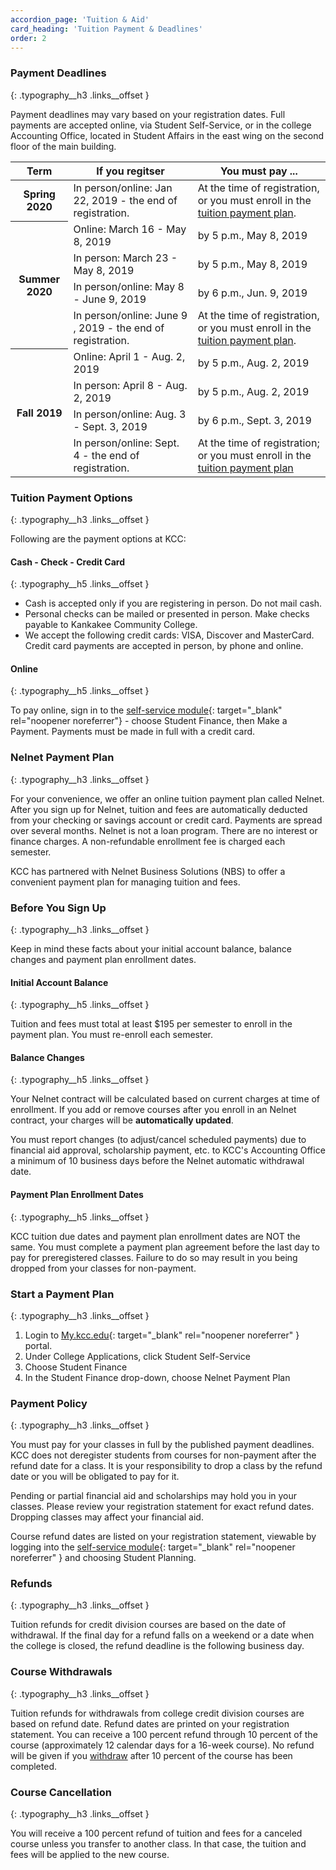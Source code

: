 ```yaml
---
accordion_page: 'Tuition & Aid'
card_heading: 'Tuition Payment & Deadlines'
order: 2
---
```


### Payment Deadlines
{: .typography__h3 .links__offset }

Payment deadlines may vary based on your registration dates. Full payments are accepted online, via Student Self-Service, or in the college Accounting Office, located in Student Affairs in the east wing on the second floor of the main building.

<table class="table table-striped">
  <thead>
    <tr>
      <th>Term</th>
      <th>If you regitser</th>
      <th>You must pay ...</th>
    </tr>
  </thead>
  <tbody>
    <tr>
      <th>Spring 2020</th>
      <td>In person/online: Jan 22, 2019 - the end of registration.</td>
      <td>At the time of registration, or you must enroll in the <a href="#nelnet-payment-plan">tuition payment plan​</a>.</td>
    </tr>
    <tr>
      <th rowspan="4">Summer 2020</th>
      <td>Online: March 16 - May 8, 2019</td>
      <td>by 5 p.m., May 8, 2019</td>
    </tr>
    <tr>
      <td>In person: March 23 - May 8, 2019</td>
    <td>by 5 p.m., May 8, 2019</td>
    </tr>
    <tr>
      <td>In person/online: May 8 - June 9, 2019</td>
      <td>by 6 p.m., Jun. 9, 2019</td>
    </tr>
    <tr>
      <td>In person/online: June 9 , 2019 - the end of registration.</td>
      <td>At the time of registration, or you must enroll in the <a href="#nelnet-payment-plan">tuition payment plan​</a>.</td>
    </tr>
    <tr>
      <th rowspan="4">Fall 2019</th>
      <td>Online: April 1 - Aug. 2, 2019</td>
      <td>by 5 p.m., Aug. 2, 2019</td>
    </tr>
    <tr>
      <td>In person: April 8 - Aug. 2, 2019</td>
      <td>by 5 p.m., Aug. 2, 2019</td>
    </tr>
    <tr>
      <td>In person/online: Aug. 3 - Sept. 3, 2019</td>
      <td>by 6 p.m., Sept. 3, 2019</td>
    </tr>
    <tr>
      <td>In person/online: Sept. 4 - the end of registration.</td>
      <td>At the time of registration; or you must enroll in the <a href="#nelnet-payment-plan">tuition payment plan​</a></td>
    </tr>
  </tbody>
</table>


### Tuition Payment Options
{: .typography__h3 .links__offset }

Following are the payment options at KCC:

#### Cash - Check - Credit Card
{: .typography__h5 .links__offset }

- Cash is accepted only if you are registering in person. Do not mail cash.
- Personal checks can be mailed or presented in person. Make checks payable to Kankakee Community College.
- We accept the following credit cards: VISA, Discover and MasterCard. Credit card payments are accepted in person, by phone and online.

#### Online
{: .typography__h5 .links__offset }

To pay online, sign in to the [self-service module](https://selfservice.kcc.edu/Student/Account/Login?ReturnUrl=/Student?hideProxyDialog%3dfalse&hideProxyDialog=false){: target="_blank" rel="noopener noreferrer"} - choose Student Finance, then Make a Payment. Payments must be made in full with a credit card.

### Nelnet Payment Plan
{: .typography__h3 .links__offset }

For your convenience, we offer an online tuition payment plan called Nelnet.
After you sign up for Nelnet, tuition and fees are automatically deducted from your checking or savings account or credit card. Payments are spread over several months.
Nelnet is not a loan program. There are no interest or finance charges. A non-refundable enrollment fee is charged each semester.

KCC has partnered with Nelnet Business Solutions (NBS) to offer a convenient payment plan for managing tuition and fees.

### Before You Sign Up
{: .typography__h3 .links__offset }

Keep in mind these facts about your initial account balance, balance changes and payment plan enrollment dates.

#### Initial Account Balance
{: .typography__h5 .links__offset }

Tuition and fees must total at least $195 per semester to enroll in the payment plan. You must re-enroll each semester.

#### Balance Changes
{: .typography__h5 .links__offset }

Your Nelnet contract will be calculated based on current charges at time of enrollment. If you add or remove courses after you enroll in an Nelnet contract, your charges will be **automatically updated**.

You must report changes (to adjust/cancel scheduled payments) due to financial aid approval, scholarship payment, etc. to KCC's Accounting Office a minimum of 10 business days before the Nelnet automatic withdrawal date.

#### Payment Plan Enrollment Dates
{: .typography__h5 .links__offset }

KCC tuition due dates and payment plan enrollment dates are NOT the same. You must complete a payment plan agreement before the last day to pay for preregistered classes. Failure to do so may result in you being dropped from your classes for non-payment.

### Start a Payment Plan
{: .typography__h3 .links__offset }

1. Login to [My.kcc.edu](http://my.kcc.edu/){: target="_blank" rel="noopener noreferrer" } portal.
2. Under College Applications, click Student Self-Service
3. Choose Student Finance
4. In the Student Finance drop-down, choose Nelnet Payment Plan

### Payment Policy
{: .typography__h3 .links__offset }

You must pay for your classes in full by the published payment deadlines.
KCC does not deregister students from courses for non-payment after the refund date for a class. It is your responsibility to drop a class by the refund date or you will be obligated to pay for it.

Pending or partial financial aid and scholarships may hold you in your classes. Please review your registration statement for exact refund dates. Dropping classes may affect your financial aid.

Course refund dates are listed on your registration statement, viewable by logging into the [self-service module](https://selfservice.kcc.edu/Student/Account/Login?ReturnUrl=/Student?hideProxyDialog%3dfalse&hideProxyDialog=false){: target="_blank" rel="noopener noreferrer" } and choosing Student Planning.

### Refunds
{: .typography__h3 .links__offset }

Tuition refunds for credit division courses are based on the date of withdrawal. If the final day for a refund falls on a weekend or a date when the college is closed, the refund deadline is the following business day.

### Course Withdrawals
{: .typography__h3 .links__offset }

Tuition refunds for withdrawals from college credit division courses are based on refund date. Refund dates are printed on your registration statement. You can receive a 100 percent refund through 10 percent of the course (approximately 12 calendar days for a 16-week course). No refund will be given if you [withdraw](/academics/register#) after 10 percent of the course has been completed.

### Course Cancellation
{: .typography__h3 .links__offset }

You will receive a 100 percent refund of tuition and fees for a canceled course unless you transfer to another class. In that case, the tuition and fees will be applied to the new course.

